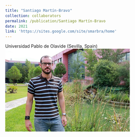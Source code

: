 ```yaml
---
title: "Santiago Martín-Bravo"
collection: collaborators
permalink: /publication/Santiago Martín-Bravo
date: 2021
link: 'https://sites.google.com/site/smarbra/home'
---
```

Universidad Pablo de Olavide (Sevilla, Spain)
<br/><img src='/images/collaborators/martin-bravo.jpg'>